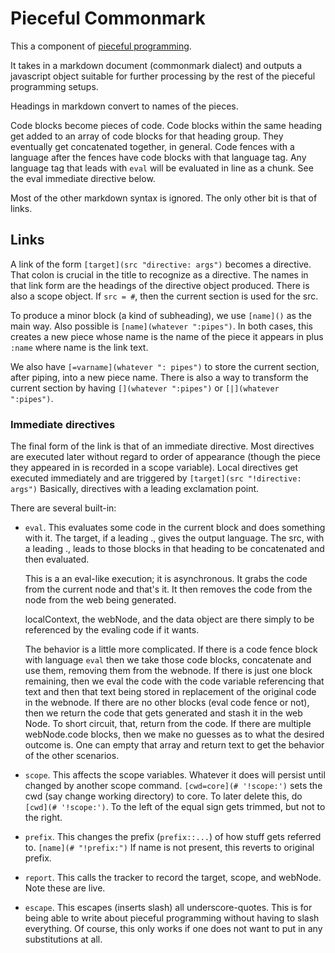 # Pieceful Commonmark

This a component of [pieceful programming](https://github.com/jostylr/pieceful-programming).

It takes in a markdown document (commonmark dialect) and outputs a
javascript object suitable for further processing by the rest of the
pieceful programming setups. 

Headings in markdown convert to names of the pieces. 

Code blocks become pieces of code. Code blocks within the same heading
get added to an array of code blocks for that heading group. They
eventually get concatenated together, in general. Code fences with a
language after the fences have code blocks with that language tag. Any
language tag that leads with `eval` will be evaluated in line as a chunk.
See the eval immediate directive below. 

Most of the other markdown syntax is ignored. The only other bit is that
of links. 

## Links

A link of the form `[target](src "directive: args")` becomes a directive.
That colon is crucial in the title to recognize as a directive. The names
in that link form are the headings of the directive object produced. There
is also a scope object. If `src = #`, then the current section is used for
the src. 

To produce a minor block (a kind of subheading), we use `[name]()` as the
main way. Also possible is `[name](whatever ":pipes")`. In both cases, this
creates a new piece whose name is the name of the piece it appears in plus
`:name` where name is the link text. 

We also have `[=varname](whatever ": pipes")` to store the current
section, after piping, into a new piece name. There is also a way to
transform the current section by having `[](whatever ":pipes")` or
`[|](whatever ":pipes")`.  

### Immediate directives

The final form of the link is that of an immediate directive. Most directives
are executed later without regard to order of appearance (though the piece
they appeared in is recorded in a scope variable). Local directives get
executed immediately and are triggered by `[target](src "!directive:
args")`  Basically, directives with a leading exclamation point. 

There are several built-in: 

* `eval`. This evaluates some code in the current block and does something
  with it. The target, if a leading ., gives the output language. The src,
  with a leading ., leads to those blocks in that heading to be
  concatenated and then evaluated.
  
    This is a an eval-like execution; it is asynchronous. It grabs the code from the current
    node and that's it. It then removes the code from the node from the web being generated. 

    localContext, the webNode, and the data object are there simply to be referenced by the
    evaling code if it wants. 

    The behavior is a little more complicated. If there is a code fence
    block with language `eval` then we take those code blocks, concatenate
    and use them, removing them from the webnode. If there is just one
    block remaining, then we eval the code with the code variable
    referencing that text and then that text being stored in replacement
    of the original code in the webnode. If there are no other blocks
    (eval code fence or not), then we return the code that gets generated
    and stash it in the web Node. To short circuit, that, return from the
    code. If there are multiple webNode.code blocks, then we make no
    guesses as to what the desired outcome is. One can empty that array
    and return text to get the behavior of the other scenarios. 
* `scope`. This affects the scope variables. Whatever it does will persist
  until changed by another scope command. `[cwd=core](# '!scope:')` sets
  the cwd (say change working directory) to core. To later delete this, do
  `[cwd](# '!scope:')`. To the left of the equal sign gets trimmed, but
  not to the right. 
* `prefix`. This changes the prefix (`prefix::...`) of how stuff gets
  referred to. `[name](# "!prefix:")` If name is not present, this reverts
  to original prefix. 
* `report`. This calls the tracker to record the target, scope, and
  webNode. Note these are live. 
* `escape`. This escapes (inserts slash) all underscore-quotes. This is
  for being able to write about pieceful programming without having to
  slash everything. Of course, this only works if one does not want to put
  in any substitutions at all. 
